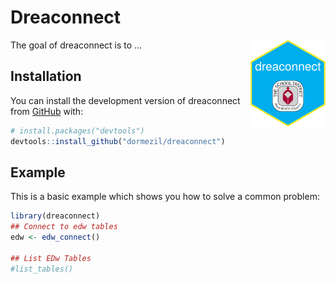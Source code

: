 
<!-- README.md is generated from README.Rmd. Please edit that file -->

# Dreaconnect

<img src="man/figures/logo.png" align="right" height="139" />

<!-- badges: start -->
<!-- badges: end -->

The goal of dreaconnect is to …

## Installation

You can install the development version of dreaconnect from
[GitHub](https://github.com/) with:

``` r
# install.packages("devtools")
devtools::install_github("dormezil/dreaconnect")
```

## Example

This is a basic example which shows you how to solve a common problem:

``` r
library(dreaconnect)
## Connect to edw tables
edw <- edw_connect()

## List EDw Tables
#list_tables()
```
